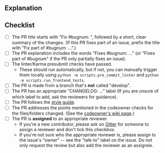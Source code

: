 <!--
  - Thanks for submitting code to Oppia! Please fill out the following as part of
  - your pull request so we can review your code more easily.
  -->

## Explanation
<!--
  - Explain what your PR does. If this PR fixes an existing bug, please include
  - "Fixes #bugnum:" in the explanation so that GitHub can auto-close the issue
  - when this PR is merged.
  -->

## Checklist
- [ ] The PR title starts with "Fix #bugnum: ", followed by a short, clear summary of the changes. (If this PR fixes part of an issue, prefix the title with "Fix part of #bugnum: ...".)
- [ ] The PR explanation includes the words "Fixes #bugnum: ..." (or "Fixes part of #bugnum" if the PR only partially fixes an issue).
- [ ] The linter/Karma presubmit checks have passed.
  - These should run automatically, but if not, you can manually trigger them locally using `python -m scripts.pre_commit_linter` and `python -m scripts.run_frontend_tests`.
- [ ] The PR is made from a branch that's **not** called "develop".
- [ ] The PR has an appropriate "CHANGELOG: ..." label (If you are unsure of which label to add, ask the reviewers for guidance).
- [ ] The PR follows the [style guide](https://github.com/oppia/oppia/wiki/Coding-style-guide).
- [ ] The PR addresses the points mentioned in the codeowner checks for the files/folders changed. (See the [codeowner's wiki page](https://github.com/oppia/oppia/wiki/Oppia%27s-code-owners-and-checks-to-be-carried-out-by-developers).)
- [ ] The PR is **assigned** to an appropriate reviewer.
  - If you're a new contributor, please ask on [Gitter](https://gitter.im/oppia/oppia-chat) for someone to assign a reviewer and don't tick this checkbox.
  - If you're not sure who the appropriate reviewer is, please assign to the issue's "owner" -- see the "talk-to" label on the issue. Do not only request the review but also add the reviewer as an assignee.
